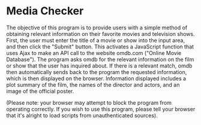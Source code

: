 # Media Checker

The objective of this program is to provide users with a simple method of obtaining relevant information on their favorite movies and television shows.  First, the user must enter the title of a movie or show into the input area, and then click the "Submit" button.  This activates a JavaScript function that uses Ajax to make an API call to the website omdb.com ("Online Movie Database").  The program asks omdb for the relevant information on the film or show that the user has inquired about.  If there is a relevant match, omdb then automatically sends back to the program the requested information, which is then displayed on the browser.  Information displayed includes a plot summary of the film, the names of the director and actors, and an image of the official poster.

(Please note: your browser may attempt to block the program from operating correctly. If you wish to use this program, please tell your browser that it's alright to load scripts from unauthenticated sources).